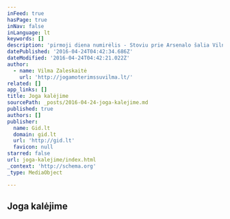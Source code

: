 ```yaml
---
inFeed: true
hasPage: true
inNav: false
inLanguage: lt
keywords: []
description: 'pirmoji diena numirėlis - Stoviu prie Arsenalo šalia Vilnelės, Vilniuje. Kažko laukiu. Nežinau ko. Žmonių aplinkui nėra. Nieko nėra. Iš kažkur pasigirsta balsas. „Tu žinai," sako jis. Suprantu, tie žodžiai skirti man, bet balso aš nepažįstu. Ir žinau, kad nežinau ką „žinau" ir ką žinoti turėčiau. Bet apie tai negalvoju.'
datePublished: '2016-04-24T04:42:34.686Z'
dateModified: '2016-04-24T04:42:21.022Z'
author:
  - name: Vilma Zaleskaitė
    url: 'http://jogamoterimssuvilma.lt/'
related: []
app_links: []
title: Joga kalėjime
sourcePath: _posts/2016-04-24-joga-kalejime.md
published: true
authors: []
publisher:
  name: Gid.lt
  domain: gid.lt
  url: 'http://gid.lt'
  favicon: null
starred: false
url: joga-kalejime/index.html
_context: 'http://schema.org'
_type: MediaObject

---
```

<article style=""><h1>Joga kalėjime</h1></article>